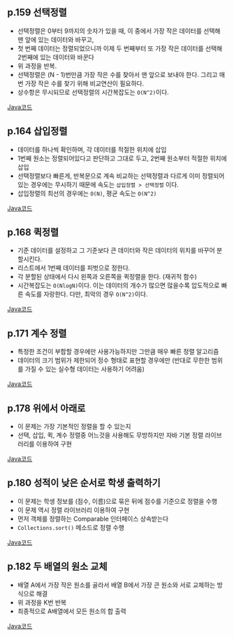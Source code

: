 ## p.159 선택정렬

- 선택정렬은 0부터 9까지의 숫자가 있을 때, 이 중에서 가장 작은 데이터를 선택해 맨 앞에 있는 데이터와 바꾸고,
- 첫 번째 데이터는 정렬되었으니까 이제 두 번째부터 또 가장 작은 데이터를 선택해 2번째에 있는 데이터와 바꾼다
- 위 과정을 반복.
- 선택정렬은 (N - 1)번만큼 가장 작은 수를 찾아서 맨 앞으로 보내야 한다. 그리고 매번 가장 작은 수를 찾기 위해 비교연산이 필요하다.
- 상수항은 무시되므로 선택정렬의 시간복잡도는 `O(N^2)`이다.

[Java코드](https://github.com/azurealstn/coding-test/blob/master/Sort/Selection.java)

## p.164 삽입정렬

- 데이터를 하나씩 확인하며, 각 데이터를 적절한 위치에 삽입
- 1번째 원소는 정렬되어있다고 판단하고 그대로 두고, 2번째 원소부터 적절한 위치에 삽입
- 선택정렬보다 빠른게, 반복문으로 계속 비교하는 선택정렬과 다르게 이미 정렬되어있는 경우에는 무시하기 때문에 속도는 `삽입정렬 > 선택정렬` 이다.
- 삽입정렬의 최선의 경우에는 `O(N)`, 평균 속도는 `O(N^2)`

[Java코드](https://github.com/azurealstn/coding-test/blob/master/Sort/Insertion.java)

## p.168 퀵정렬

- 기준 데이터를 설정하고 그 기준보다 큰 데이터와 작은 데이터의 위치를 바꾸어 분할시킨다.
- 리스트에서 1번째 데이터를 피벗으로 정한다.
- 각 분할된 상태에서 다시 왼쪽과 오른쪽을 퀵정렬을 한다. (재귀적 함수)
- 시간복잡도는 `O(NlogN)`이다. 이는 데이터의 개수가 많으면 많을수록 압도적으로 빠른 속도를 자랑한다. 다만, 최악의 경우 `O(N^2)`이다.

[Java코드](https://github.com/azurealstn/coding-test/blob/master/Sort/Quick.java)

## p.171 계수 정렬

- 특정한 조건이 부합할 경우에만 사용가능하지만 그만큼 매우 빠른 정렬 알고리즘
- 데이터의 크기 범위가 제한되어 정수 형태로 표현할 경우에만 (반대로 무한한 범위를 가질 수 있는 실수형 데이터는 사용하기 어려움)

[Java코드](https://github.com/azurealstn/coding-test/tree/master/Sort/Counting.java)

## p.178 위에서 아래로

- 이 문제는 가장 기본적인 정렬을 할 수 있는지
- 선택, 삽입, 퀵, 계수 정렬중 어느것을 사용해도 무방하지만 자바 기본 정렬 라이브러리를 이용하여 구현

[Java코드](https://github.com/azurealstn/coding-test/blob/master/Sort/UpAndDown.java)

## p.180 성적이 낮은 순서로 학생 출력하기

- 이 문제는 학생 정보를 (점수, 이름)으로 묶은 뒤에 점수를 기준으로 정렬을 수행
- 이 문제 역시 정렬 라이브러리 이용하여 구현
- 먼저 객체를 정렬하는 Comparable 인터페이스 상속받는다
- `Collections.sort()` 메소드로 정렬 수행

[Java코드](https://github.com/azurealstn/coding-test/blob/master/Sort/Students.java)

## p.182 두 배열의 원소 교체

- 배열 A에서 가장 작은 원소를 골라서 배열 B에서 가장 큰 원소와 서로 교체하는 방식으로 해결
- 위 과정을 K번 반복
- 최종적으로 A배열에서 모든 원소의 합 출력

[Java코드](https://github.com/azurealstn/coding-test/blob/master/Sort/ArrayReplace.java)
